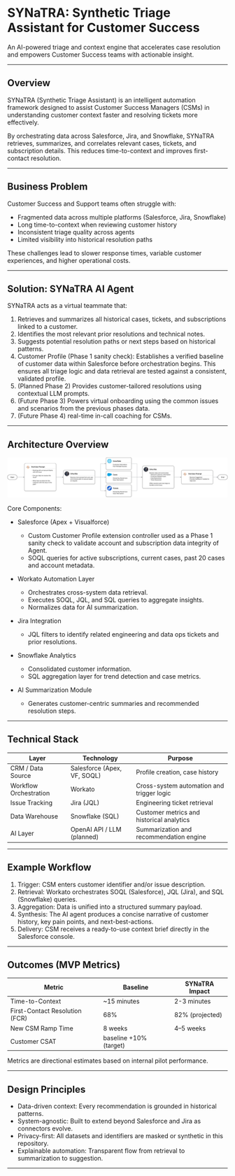 # SYNaTRA: Synthetic Triage Assistant for Customer Success

An AI-powered triage and context engine that accelerates case resolution and empowers Customer Success teams with actionable insight.

---

## Overview

SYNaTRA (Synthetic Triage Assistant) is an intelligent automation framework designed to assist Customer Success Managers (CSMs) in understanding customer context faster and resolving tickets more effectively.

By orchestrating data across Salesforce, Jira, and Snowflake, SYNaTRA retrieves, summarizes, and correlates relevant cases, tickets, and subscription details. This reduces time-to-context and improves first-contact resolution.

---

## Business Problem

Customer Success and Support teams often struggle with:
- Fragmented data across multiple platforms (Salesforce, Jira, Snowflake)
- Long time-to-context when reviewing customer history
- Inconsistent triage quality across agents
- Limited visibility into historical resolution paths

These challenges lead to slower response times, variable customer experiences, and higher operational costs.

---

## Solution: SYNaTRA AI Agent

SYNaTRA acts as a virtual teammate that:

1. Retrieves and summarizes all historical cases, tickets, and subscriptions linked to a customer.
2. Identifies the most relevant prior resolutions and technical notes.
3. Suggests potential resolution paths or next steps based on historical patterns.
4. Customer Profile (Phase 1 sanity check): Establishes a verified baseline of customer data within Salesforce before orchestration begins. This ensures all triage logic and data retrieval are tested against a consistent, validated profile.
5. (Planned Phase 2) Provides customer-tailored resolutions using contextual LLM prompts.
6. (Future Phase 3) Powers virtual onboarding using the common issues and scenarios from the previous phases data.
7. (Future Phase 4) real-time in-call coaching for CSMs.

---

## Architecture Overview

![SYNaTRA Architecture](./diagrams/syntra-architecture.svg)

Core Components:
- Salesforce (Apex + Visualforce)
  - Custom Customer Profile extension controller used as a Phase 1 sanity check to validate account and subscription data integrity of Agent.
  - SOQL queries for active subscriptions, current cases, past 20 cases and account metadata.

- Workato Automation Layer
  - Orchestrates cross-system data retrieval.
  - Executes SOQL, JQL, and SQL queries to aggregate insights.
  - Normalizes data for AI summarization.

- Jira Integration
  - JQL filters to identify related engineering and data ops tickets and prior resolutions.

- Snowflake Analytics
  - Consolidated customer information. 
  - SQL aggregation layer for trend detection and case metrics.

- AI Summarization Module
  - Generates customer-centric summaries and recommended resolution steps.

---

## Technical Stack

| Layer | Technology | Purpose |
|-------|-------------|----------|
| CRM / Data Source | Salesforce (Apex, VF, SOQL) | Profile creation, case history |
| Workflow Orchestration | Workato | Cross-system automation and trigger logic |
| Issue Tracking | Jira (JQL) | Engineering ticket retrieval |
| Data Warehouse | Snowflake (SQL) | Customer metrics and historical analytics |
| AI Layer | OpenAI API / LLM (planned) | Summarization and recommendation engine |

---

## Example Workflow

1. Trigger: CSM enters customer identifier and/or issue description.
2. Retrieval: Workato orchestrates SOQL (Salesforce), JQL (Jira), and SQL (Snowflake) queries.
3. Aggregation: Data is unified into a structured summary payload.
4. Synthesis: The AI agent produces a concise narrative of customer history, key pain points, and next-best-actions.
5. Delivery: CSM receives a ready-to-use context brief directly in the Salesforce console.

---

## Outcomes (MVP Metrics)

| Metric | Baseline | SYNaTRA Impact |
|--------|-----------|----------------|
| Time-to-Context | ~15 minutes | 2-3 minutes |
| First-Contact Resolution (FCR) | 68% | 82% (projected) |
| New CSM Ramp Time | 8 weeks | 4–5 weeks |
| Customer CSAT | baseline +10% (target) |  |

Metrics are directional estimates based on internal pilot performance.

---

## Design Principles

- Data-driven context: Every recommendation is grounded in historical patterns.  
- System-agnostic: Built to extend beyond Salesforce and Jira as connectors evolve.  
- Privacy-first: All datasets and identifiers are masked or synthetic in this repository.  
- Explainable automation: Transparent flow from retrieval to summarization to suggestion.  

---

